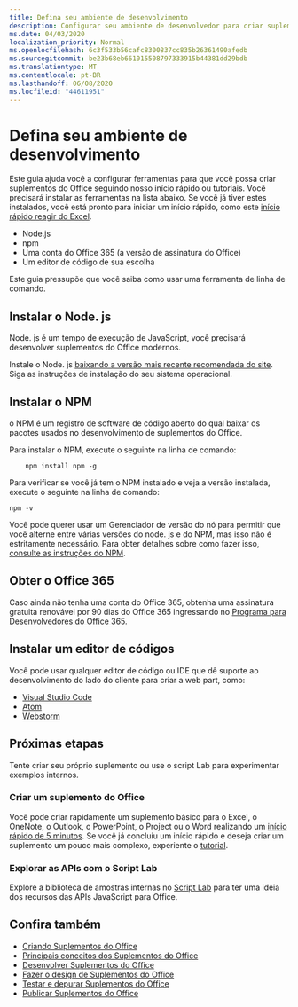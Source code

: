 ```yaml
---
title: Defina seu ambiente de desenvolvimento
description: Configurar seu ambiente de desenvolvedor para criar suplementos do Office
ms.date: 04/03/2020
localization_priority: Normal
ms.openlocfilehash: 6c3f533b56cafc8300837cc835b26361490afedb
ms.sourcegitcommit: be23b68eb661015508797333915b44381dd29bdb
ms.translationtype: MT
ms.contentlocale: pt-BR
ms.lasthandoff: 06/08/2020
ms.locfileid: "44611951"
---
```

# <a name="set-up-your-development-environment"></a>Defina seu ambiente de desenvolvimento

Este guia ajuda você a configurar ferramentas para que você possa criar suplementos do Office seguindo nosso início rápido ou tutoriais. Você precisará instalar as ferramentas na lista abaixo. Se você já tiver estes instalados, você está pronto para iniciar um início rápido, como este [início rápido reagir do Excel](../quickstarts/excel-quickstart-react.md).

- Node.js
- npm
- Uma conta do Office 365 (a versão de assinatura do Office)
- Um editor de código de sua escolha

Este guia pressupõe que você saiba como usar uma ferramenta de linha de comando. 

## <a name="install-nodejs"></a>Instalar o Node. js

Node. js é um tempo de execução de JavaScript, você precisará desenvolver suplementos do Office modernos.

Instale o Node. js [baixando a versão mais recente recomendada do site](https://nodejs.org). Siga as instruções de instalação do seu sistema operacional.

## <a name="install-npm"></a>Instalar o NPM

o NPM é um registro de software de código aberto do qual baixar os pacotes usados no desenvolvimento de suplementos do Office.

Para instalar o NPM, execute o seguinte na linha de comando:

```command&nbsp;line
    npm install npm -g
```

Para verificar se você já tem o NPM instalado e veja a versão instalada, execute o seguinte na linha de comando:

```command&nbsp;line
npm -v
```

Você pode querer usar um Gerenciador de versão do nó para permitir que você alterne entre várias versões do node. js e do NPM, mas isso não é estritamente necessário. Para obter detalhes sobre como fazer isso, [consulte as instruções do NPM](https://docs.npmjs.com/downloading-and-installing-node-js-and-npm).

## <a name="get-office-365"></a>Obter o Office 365

Caso ainda não tenha uma conta do Office 365, obtenha uma assinatura gratuita renovável por 90 dias do Office 365 ingressando no [Programa para Desenvolvedores do Office 365](https://developer.microsoft.com/office/dev-program).

## <a name="install-a-code-editor"></a>Instalar um editor de códigos

Você pode usar qualquer editor de código ou IDE que dê suporte ao desenvolvimento do lado do cliente para criar a web part, como:

- [Visual Studio Code](https://code.visualstudio.com/)
- [Atom](https://atom.io)
- [Webstorm](https://www.jetbrains.com/webstorm)

## <a name="next-steps"></a>Próximas etapas

Tente criar seu próprio suplemento ou use o script Lab para experimentar exemplos internos.

### <a name="create-an-office-add-in"></a>Criar um suplemento do Office

Você pode criar rapidamente um suplemento básico para o Excel, o OneNote, o Outlook, o PowerPoint, o Project ou o Word realizando um [início rápido de 5 minutos](../index.md). Se você já concluiu um início rápido e deseja criar um suplemento um pouco mais complexo, experiente o [tutorial](../index.md).

### <a name="explore-the-apis-with-script-lab"></a>Explorar as APIs com o Script Lab

Explore a biblioteca de amostras internas no [Script Lab](explore-with-script-lab.md) para ter uma ideia dos recursos das APIs JavaScript para Office.

## <a name="see-also"></a>Confira também

- [Criando Suplementos do Office ](../overview/office-add-ins-fundamentals.md)
- [Principais conceitos dos Suplementos do Office](../overview/core-concepts-office-add-ins.md)
- [Desenvolver Suplementos do Office ](../develop/develop-overview.md)
- [Fazer o design de Suplementos do Office](../design/add-in-design.md)
- [Testar e depurar Suplementos do Office](../testing/test-debug-office-add-ins.md)
- [Publicar Suplementos do Office](../publish/publish.md)
